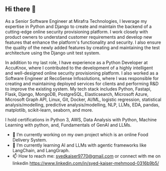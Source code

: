 ## Hi there 👋

As a Senior Software Engineer at Mirafra Technologies, I leverage my expertise in Python and Django to create and maintain the backend of a cutting-edge online security provisioning platform. I work closely with product owners to understand customer requirements and develop new features that enhance the platform's functionality and security. I also ensure the quality of the newly added features by creating and maintaining the test architecture using the Django unit test system.

In addition to my last role, I have experience as a Python Developer at AccuKnox, where I contributed to the development of a highly intelligent and well-designed online security provisioning platform. I also worked as a Software Engineer at RecoSense Infosolutions, where I was responsible for creating and maintaining deployed services for clients and performing R&D to improve the existing system. My tech stack includes Python, Fastapi, Flask, Django, MongoDB, PostgreSQL, Elasticsearch, Microsoft Azure, Microsoft Graph API, Linux, Git, Docker, AI/ML, logistic regression, statistical analysis/modelling, predictive analysis/modelling, NLP, LLMs, EDA, pandas, matplotlib, scikit-learn, seaborn, and more. 

I hold certifications in Python 3, AWS, Data Analysis with Python, Machine Learning with python, and, Fundamentals of GenAI and LLMs.

- 🔭 I’m currently working on my own project which is an online Food Delivery System.
- 🌱 I’m currently learning AI and LLMs with agentic frameworks like LangChain, and LangGraph.
- 📫 How to reach me: syedkaiser9770@gmail.com or connect with me on linkedin https://www.linkedin.com/in/syed-kaiser-mehmood-0316b9b5/
<!--
**syedkaiser123/syedkaiser123** is a ✨ _special_ ✨ repository because its `README.md` (this file) appears on your GitHub profile.

Here are some ideas to get you started:

- 🔭 I’m currently working on ...
- 🌱 I’m currently learning ...
- 👯 I’m looking to collaborate on ...
- 🤔 I’m looking for help with ...
- 💬 Ask me about ...
- 📫 How to reach me: ...
- 😄 Pronouns: ...
- ⚡ Fun fact: ...
-->
